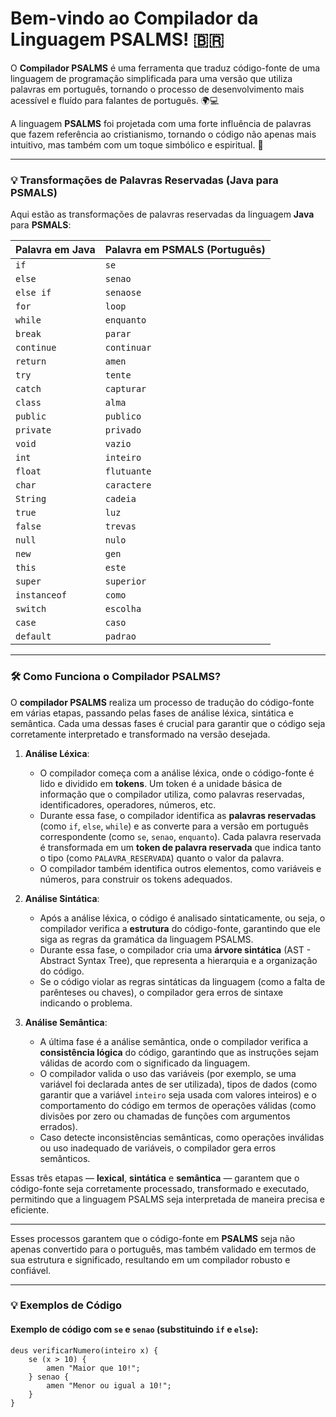 # **Bem-vindo ao Compilador da Linguagem PSALMS! 🇧🇷**

O **Compilador PSALMS** é uma ferramenta que traduz código-fonte de uma linguagem de programação simplificada para uma versão que utiliza palavras em português, tornando o processo de desenvolvimento mais acessível e fluído para falantes de português. 🌍💻

A linguagem **PSALMS** foi projetada com uma forte influência de palavras que fazem referência ao cristianismo, tornando o código não apenas mais intuitivo, mas também com um toque simbólico e espiritual. 🙏

---

### 💡 **Transformações de Palavras Reservadas (Java para PSMALS)**

Aqui estão as transformações de palavras reservadas da linguagem **Java** para **PSMALS**:

| **Palavra em Java**    | **Palavra em PSMALS (Português)** |
|------------------------|------------------------------------|
| `if`                   | `se`                               |
| `else`                 | `senao`                            |
| `else if`              | `senaose`                          |
| `for`                  | `loop`                             |
| `while`                | `enquanto`                         |
| `break`                | `parar`                            |
| `continue`             | `continuar`                        |
| `return`               | `amen`                             |
| `try`                  | `tente`                            |
| `catch`                | `capturar`                         |
| `class`                | `alma`                             |
| `public`               | `publico`                          |
| `private`              | `privado`                          |
| `void`                 | `vazio`                            |
| `int`                  | `inteiro`                          |
| `float`                | `flutuante`                        |
| `char`                 | `caractere`                        |
| `String`               | `cadeia`                           |
| `true`                 | `luz`                              |
| `false`                | `trevas`                           |
| `null`                 | `nulo`                             |
| `new`                  | `gen`                              |
| `this`                 | `este`                             |
| `super`                | `superior`                         |
| `instanceof`           | `como`                             |
| `switch`               | `escolha`                          |
| `case`                 | `caso`                             |
| `default`              | `padrao`                           |

---

### 🛠 **Como Funciona o Compilador PSALMS?**

O **compilador PSALMS** realiza um processo de tradução do código-fonte em várias etapas, passando pelas fases de análise léxica, sintática e semântica. Cada uma dessas fases é crucial para garantir que o código seja corretamente interpretado e transformado na versão desejada.

1. **Análise Léxica**: 
   - O compilador começa com a análise léxica, onde o código-fonte é lido e dividido em **tokens**. Um token é a unidade básica de informação que o compilador utiliza, como palavras reservadas, identificadores, operadores, números, etc.
   - Durante essa fase, o compilador identifica as **palavras reservadas** (como `if`, `else`, `while`) e as converte para a versão em português correspondente (como `se`, `senao`, `enquanto`). Cada palavra reservada é transformada em um **token de palavra reservada** que indica tanto o tipo (como `PALAVRA_RESERVADA`) quanto o valor da palavra.
   - O compilador também identifica outros elementos, como variáveis e números, para construir os tokens adequados.

2. **Análise Sintática**:
   - Após a análise léxica, o código é analisado sintaticamente, ou seja, o compilador verifica a **estrutura** do código-fonte, garantindo que ele siga as regras da gramática da linguagem PSALMS.
   - Durante essa fase, o compilador cria uma **árvore sintática** (AST - Abstract Syntax Tree), que representa a hierarquia e a organização do código.
   - Se o código violar as regras sintáticas da linguagem (como a falta de parênteses ou chaves), o compilador gera erros de sintaxe indicando o problema.

3. **Análise Semântica**:
   - A última fase é a análise semântica, onde o compilador verifica a **consistência lógica** do código, garantindo que as instruções sejam válidas de acordo com o significado da linguagem.
   - O compilador valida o uso das variáveis (por exemplo, se uma variável foi declarada antes de ser utilizada), tipos de dados (como garantir que a variável `inteiro` seja usada com valores inteiros) e o comportamento do código em termos de operações válidas (como divisões por zero ou chamadas de funções com argumentos errados).
   - Caso detecte inconsistências semânticas, como operações inválidas ou uso inadequado de variáveis, o compilador gera erros semânticos.

Essas três etapas — **lexical**, **sintática** e **semântica** — garantem que o código-fonte seja corretamente processado, transformado e executado, permitindo que a linguagem PSALMS seja interpretada de maneira precisa e eficiente.

---

Esses processos garantem que o código-fonte em **PSALMS** seja não apenas convertido para o português, mas também validado em termos de sua estrutura e significado, resultando em um compilador robusto e confiável.

---

### 💡 **Exemplos de Código**

#### **Exemplo de código com `se` e `senao` (substituindo `if` e `else`):**

```plaintext
deus verificarNumero(inteiro x) {
    se (x > 10) {
        amen "Maior que 10!";
    } senao {
        amen "Menor ou igual a 10!";
    }
}
